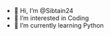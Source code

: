 - 👋 Hi, I’m @Sibtain24
- 👀 I’m interested in Coding
- 🌱 I’m currently learning Python

<!---
Sibtain24/Sibtain24 is a ✨ special ✨ repository because its `README.md` (this file) appears on your GitHub profile.
You can click the Preview link to take a look at your changes.
--->
